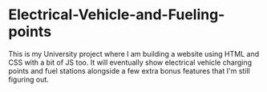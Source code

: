 # Electrical-Vehicle-and-Fueling-points
This is my University project where I am building a website using HTML and CSS with a bit of JS too. It will eventually show electrical vehicle charging points and fuel stations alongside a few extra bonus features that I'm still figuring out. 

